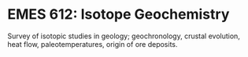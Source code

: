 # EMES 612: Isotope Geochemistry

Survey of isotopic studies in geology; geochronology, crustal evolution, heat flow, paleotemperatures, origin of ore deposits.